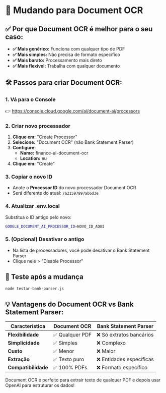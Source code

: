 # 🔄 Mudando para Document OCR

## ✅ Por que Document OCR é melhor para o seu caso:

- **✅ Mais genérico:** Funciona com qualquer tipo de PDF
- **✅ Mais simples:** Não precisa de formato específico
- **✅ Mais barato:** Processamento mais direto
- **✅ Mais flexível:** Trabalha com qualquer documento

## 🛠️ Passos para criar Document OCR:

### 1. Vá para o Console
👉 https://console.cloud.google.com/ai/document-ai/processors

### 2. Criar novo processador
1. **Clique em:** "Create Processor"
2. **Selecione:** "Document OCR" (não Bank Statement Parser)
3. **Configure:**
   - **Name:** finance-ai-document-ocr
   - **Location:** eu
4. **Clique em:** "Create"

### 3. Copiar o novo ID
- Anote o **Processor ID** do novo processador Document OCR
- Será diferente do atual: `7a21597897ab6d3e`

### 4. Atualizar .env.local
Substitua o ID antigo pelo novo:
```bash
GOOGLE_DOCUMENT_AI_PROCESSOR_ID=NOVO_ID_AQUI
```

### 5. (Opcional) Desativar o antigo
- Na lista de processadores, você pode desativar o Bank Statement Parser
- Clique nele > "Disable Processor"

## 🧪 Teste após a mudança
```bash
node testar-bank-parser.js
```

## 💡 Vantagens do Document OCR vs Bank Statement Parser:

| Característica | Document OCR | Bank Statement Parser |
|---------------|--------------|----------------------|
| **Flexibilidade** | ✅ Qualquer PDF | ❌ Só extratos bancários |
| **Simplicidade** | ✅ Simples | ❌ Complexo |
| **Custo** | ✅ Menor | ❌ Maior |
| **Extração** | ✅ Texto puro | ❌ Entidades específicas |
| **Compatibilidade** | ✅ 100% PDFs | ❌ Formato específico |

Document OCR é perfeito para extrair texto de qualquer PDF e depois usar OpenAI para estruturar os dados!
